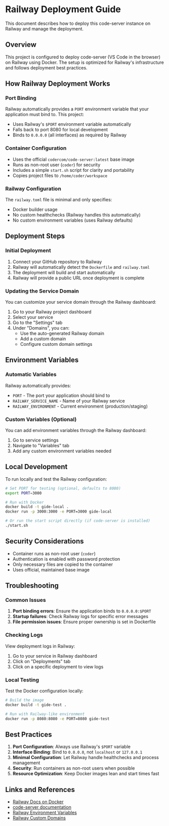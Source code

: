 # Railway Deployment Guide

This document describes how to deploy this code-server instance on Railway and manage the deployment.

## Overview

This project is configured to deploy code-server (VS Code in the browser) on Railway using Docker. The setup is optimized for Railway's infrastructure and follows deployment best practices.

## How Railway Deployment Works

### Port Binding
Railway automatically provides a `PORT` environment variable that your application must bind to. This project:
- Uses Railway's `$PORT` environment variable automatically
- Falls back to port 8080 for local development
- Binds to `0.0.0.0` (all interfaces) as required by Railway

### Container Configuration
- Uses the official `codercom/code-server:latest` base image
- Runs as non-root user (`coder`) for security
- Includes a simple `start.sh` script for clarity and portability
- Copies project files to `/home/coder/workspace`

### Railway Configuration
The `railway.toml` file is minimal and only specifies:
- Docker builder usage
- No custom healthchecks (Railway handles this automatically)
- No custom environment variables (uses Railway defaults)

## Deployment Steps

### Initial Deployment
1. Connect your GitHub repository to Railway
2. Railway will automatically detect the `Dockerfile` and `railway.toml`
3. The deployment will build and start automatically
4. Railway will provide a public URL once deployment is complete

### Updating the Service Domain
You can customize your service domain through the Railway dashboard:
1. Go to your Railway project dashboard
2. Select your service
3. Go to the "Settings" tab
4. Under "Domains", you can:
   - Use the auto-generated Railway domain
   - Add a custom domain
   - Configure custom domain settings

## Environment Variables

### Automatic Variables
Railway automatically provides:
- `PORT` - The port your application should bind to
- `RAILWAY_SERVICE_NAME` - Name of your Railway service
- `RAILWAY_ENVIRONMENT` - Current environment (production/staging)

### Custom Variables (Optional)
You can add environment variables through the Railway dashboard:
1. Go to service settings
2. Navigate to "Variables" tab
3. Add any custom environment variables needed

## Local Development

To run locally and test the Railway configuration:

```bash
# Set PORT for testing (optional, defaults to 8080)
export PORT=3000

# Run with Docker
docker build -t gide-local .
docker run -p 3000:3000 -e PORT=3000 gide-local

# Or run the start script directly (if code-server is installed)
./start.sh
```

## Security Considerations

- Container runs as non-root user (`coder`)
- Authentication is enabled with password protection
- Only necessary files are copied to the container
- Uses official, maintained base image

## Troubleshooting

### Common Issues

1. **Port binding errors**: Ensure the application binds to `0.0.0.0:$PORT`
2. **Startup failures**: Check Railway logs for specific error messages
3. **File permission issues**: Ensure proper ownership is set in Dockerfile

### Checking Logs
View deployment logs in Railway:
1. Go to your service in Railway dashboard
2. Click on "Deployments" tab
3. Click on a specific deployment to view logs

### Local Testing
Test the Docker configuration locally:
```bash
# Build the image
docker build -t gide-test .

# Run with Railway-like environment
docker run -p 8080:8080 -e PORT=8080 gide-test
```

## Best Practices

1. **Port Configuration**: Always use Railway's `$PORT` variable
2. **Interface Binding**: Bind to `0.0.0.0`, not `localhost` or `127.0.0.1`
3. **Minimal Configuration**: Let Railway handle healthchecks and process management
4. **Security**: Run containers as non-root users when possible
5. **Resource Optimization**: Keep Docker images lean and start times fast

## Links and References

- [Railway Docs on Docker](https://docs.railway.app/deploy/docker)
- [code-server documentation](https://github.com/coder/code-server/blob/main/docs/using-code-server.md)
- [Railway Environment Variables](https://docs.railway.app/develop/variables)
- [Railway Custom Domains](https://docs.railway.app/deploy/railway-app#custom-domains)